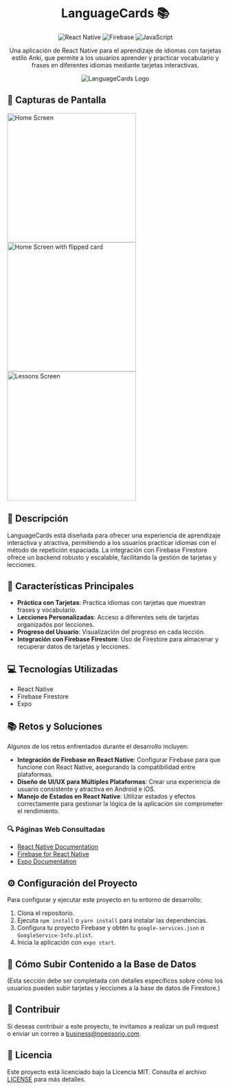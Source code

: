 <div align="center">

# LanguageCards 📚

![React Native](https://img.shields.io/badge/React_Native-20232A?style=for-the-badge&logo=react&logoColor=61DAFB)
![Firebase](https://img.shields.io/badge/Firebase-FFCA28?style=for-the-badge&logo=firebase&logoColor=black)
![JavaScript](https://img.shields.io/badge/JavaScript-F7DF1E?style=for-the-badge&logo=javascript&logoColor=black)

Una aplicación de React Native para el aprendizaje de idiomas con tarjetas estilo Anki, que permite a los usuarios aprender y practicar vocabulario y frases en diferentes idiomas mediante tarjetas interactivas.

![LanguageCards Logo](assets/logo.png)

</div>

## 📸 Capturas de Pantalla

<img src="assets/ss1.png" alt="Home Screen" width="300" />
<img src="assets/ss2.png" alt="Home Screen with flipped card" width="300" />
<img src="assets/ss3.png" alt="Lessons Screen" width="300" />

## 🚀 Descripción

LanguageCards está diseñada para ofrecer una experiencia de aprendizaje interactiva y atractiva, permitiendo a los usuarios practicar idiomas con el método de repetición espaciada. La integración con Firebase Firestore ofrece un backend robusto y escalable, facilitando la gestión de tarjetas y lecciones.

## 🌟 Características Principales

- **Práctica con Tarjetas**: Practica idiomas con tarjetas que muestran frases y vocabulario.
- **Lecciones Personalizadas**: Acceso a diferentes sets de tarjetas organizados por lecciones.
- **Progreso del Usuario**: Visualización del progreso en cada lección.
- **Integración con Firebase Firestore**: Uso de Firestore para almacenar y recuperar datos de tarjetas y lecciones.

## 💻 Tecnologías Utilizadas

- React Native
- Firebase Firestore
- Expo

## 📚 Retos y Soluciones

Algunos de los retos enfrentados durante el desarrollo incluyen:

- **Integración de Firebase en React Native**: Configurar Firebase para que funcione con React Native, asegurando la compatibilidad entre plataformas.
- **Diseño de UI/UX para Múltiples Plataformas**: Crear una experiencia de usuario consistente y atractiva en Android e iOS.
- **Manejo de Estados en React Native**: Utilizar estados y efectos correctamente para gestionar la lógica de la aplicación sin comprometer el rendimiento.

### 🔍 Páginas Web Consultadas

- [React Native Documentation](https://reactnative.dev/docs/getting-started)
- [Firebase for React Native](https://firebase.google.com/docs/react-native/setup)
- [Expo Documentation](https://docs.expo.dev/)

## ⚙️ Configuración del Proyecto

Para configurar y ejecutar este proyecto en tu entorno de desarrollo:

1. Clona el repositorio.
2. Ejecuta `npm install` o `yarn install` para instalar las dependencias.
3. Configura tu proyecto Firebase y obtén tu `google-services.json` o `GoogleService-Info.plist`.
4. Inicia la aplicación con `expo start`.

## 📖 Cómo Subir Contenido a la Base de Datos

(Esta sección debe ser completada con detalles específicos sobre cómo los usuarios pueden subir tarjetas y lecciones a la base de datos de Firestore.)

## 🤝 Contribuir

Si deseas contribuir a este proyecto, te invitamos a realizar un pull request o enviar un correo a [business@noeosorio.com](mailto:business@noeosorio.com).

## 📝 Licencia

Este proyecto está licenciado bajo la Licencia MIT. Consulta el archivo [LICENSE](LICENSE) para más detalles.